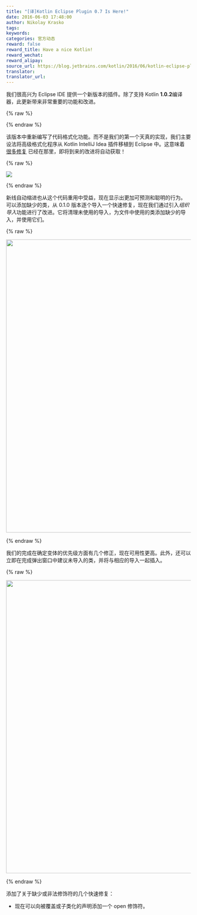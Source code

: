 ```yaml
---
title: "[译]Kotlin Eclipse Plugin 0.7 Is Here!"
date: 2016-06-03 17:48:00
author: Nikolay Krasko
tags:
keywords:
categories: 官方动态
reward: false
reward_title: Have a nice Kotlin!
reward_wechat:
reward_alipay:
source_url: https://blog.jetbrains.com/kotlin/2016/06/kotlin-eclipse-plugin-0-7-is-here/
translator:
translator_url:
---
```


我们很高兴为 Eclipse IDE 提供一个新版本的插件。除了支持 Kotlin **1.0.2**编译器，此更新带来非常重要的功能和改进。

{% raw %}
<p><span id="more-3901"></span></p>
{% endraw %}

该版本中重新编写了代码格式化功能。而不是我们的第一个天真的实现，我们主要设法将高级格式化程序从 Kotlin IntelliJ Idea 插件移植到 Eclipse 中。这意味着 [很多修复](https://youtrack.jetbrains.com/issues/KT?q=Formatter%20State:%20Fixed%20Subsystems:%20IDE) 已经在那里，即将到来的改进将自动获取！

{% raw %}
<p><img class="size-full" onmouseout="this.src='https://d3nmt5vlzunoa1.cloudfront.net/kotlin/files/2016/06/fromater.png';" onmouseover="this.src='https://d3nmt5vlzunoa1.cloudfront.net/kotlin/files/2016/06/fromater.gif';" src="https://d3nmt5vlzunoa1.cloudfront.net/kotlin/files/2016/06/fromater.png"/></p>
{% endraw %}

新线自动缩进也从这个代码重用中受益，现在显示出更加可预测和聪明的行为。
可以添加缺少的类，从 0.1.0 版本逐个导入一个快速修复，现在我们通过引入*组织导入*功能进行了改进。它将清理未使用的导入，为文件中使用的类添加缺少的导入，并使用它们。

{% raw %}
<p><img class="size-full" onmouseout="this.src='https://d3nmt5vlzunoa1.cloudfront.net/kotlin/files/2016/06/organize.png';" onmouseover="this.src='https://d3nmt5vlzunoa1.cloudfront.net/kotlin/files/2016/06/organize.gif';" src="https://d3nmt5vlzunoa1.cloudfront.net/kotlin/files/2016/06/organize.png" width="800"/></p>
{% endraw %}

我们的完成在确定变体的优先级方面有几个修正，现在可用性更高。此外，还可以立即在完成弹出窗口中建议未导入的类，并将与相应的导入一起插入。

{% raw %}
<p><img class="size-full" onmouseout="this.src='https://d3nmt5vlzunoa1.cloudfront.net/kotlin/files/2016/06/import.png';" onmouseover="this.src='https://d3nmt5vlzunoa1.cloudfront.net/kotlin/files/2016/06/import.gif';" src="https://d3nmt5vlzunoa1.cloudfront.net/kotlin/files/2016/06/import.png" width="800"/></p>
{% endraw %}

添加了关于缺少或非法修饰符的几个快速修复：

* 现在可以向被覆盖或子类化的声明添加一个 open 修饰符。

